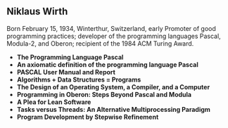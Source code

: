
<h2>Niklaus Wirth</h2>
<p class="tagline">Born February 15, 1934, Winterthur, Switzerland, early Promoter of good programming practices; developer of the programming languages Pascal, Modula-2, and Oberon; recipient of the 1984 ACM Turing Award.</p>



<ul>
  
 <li><b><a target="_blank" href="https://github.com/manjunath5496/Publications-By-Niklaus-Wirth/blob/master/niw(1).pdf" style="text-decoration:none;">The Programming Language Pascal</a></b></li>
  
<li><b><a target="_blank" href="https://github.com/manjunath5496/Publications-By-Niklaus-Wirth/blob/master/niw(2).pdf" style="text-decoration:none;">An axiomatic definition of the programming language Pascal </a></b></li>

<li><b><a target="_blank" href="https://github.com/manjunath5496/Publications-By-Niklaus-Wirth/blob/master/niw(3).pdf" style="text-decoration:none;">PASCAL User Manual and Report</a></b></li>                         
  <li><b><a target="_blank" href="https://github.com/manjunath5496/Publications-By-Niklaus-Wirth/blob/master/niw(4).pdf" style="text-decoration:none;">Algorithms + Data Structures = Programs</a></b></li>
  
 <li><b><a target="_blank" href="https://github.com/manjunath5496/Publications-By-Niklaus-Wirth/blob/master/niw(5).pdf" style="text-decoration:none;">The Design of an Operating System, a Compiler, and a Computer</a></b></li>  
 
   <li><b><a target="_blank" href="https://github.com/manjunath5496/Publications-By-Niklaus-Wirth/blob/master/niw(6).pdf" style="text-decoration:none;">Programming in Oberon: Steps Beyond Pascal and Modula</a></b></li>  
                                             

 <li><b><a target="_blank" href="https://github.com/manjunath5496/Publications-By-Niklaus-Wirth/blob/master/niw(7).pdf" style="text-decoration:none;">A Plea for Lean Software</a></b></li>

  
<li><b><a target="_blank" href="https://github.com/manjunath5496/Publications-By-Niklaus-Wirth/blob/master/niw(8).pdf" style="text-decoration:none;">Tasks versus Threads: An Alternative Multiprocessing Paradigm</a></b></li>
<li><b><a target="_blank" href="https://github.com/manjunath5496/Publications-By-Niklaus-Wirth/blob/master/niw(9).pdf" style="text-decoration:none;">Program Development by Stepwise Refinement</a></b></li>

</ul>

